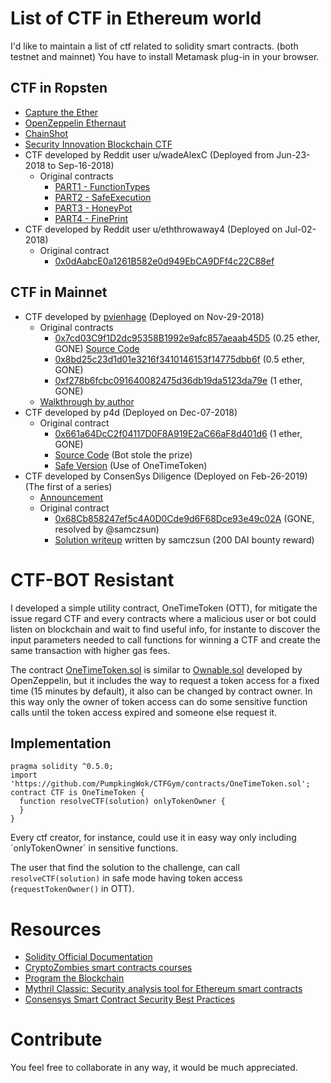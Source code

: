 # List of CTF in Ethereum world

I'd like to maintain a list of ctf related to solidity smart contracts. (both testnet and mainnet)
You have to install Metamask plug-in in your browser.

## CTF in Ropsten

- [Capture the Ether](https://capturetheether.com/)
- [OpenZeppelin Ethernaut](https://ethernaut.zeppelin.solutions/)
- [ChainShot](https://www.chainshot.com/)
- [Security Innovation Blockchain CTF](https://blockchain-ctf.securityinnovation.com)
- CTF developed by Reddit user u/wadeAlexC (Deployed from Jun-23-2018 to Sep-16-2018)
  - Original contracts
    - [PART1 - FunctionTypes](https://ropsten.etherscan.io/address/0x727c1c8d4b190d208f3701f106f7301cb1a32f27#code)
    - [PART2 - SafeExecution](https://ropsten.etherscan.io/address/0x023916f968af3fbb21ac10abbe18448c79d609c2#code)
    - [PART3 - HoneyPot](https://ropsten.etherscan.io/address/0xdc65b61be773f8be72ded22ac008ad5add045e3c#code)
    - [PART4 - FinePrint](https://ropsten.etherscan.io/address/0x1b359afb0bd86a6c435d178b1fbf8a6fda3ead7d#code)
- CTF developed by Reddit user u/eththrowaway4 (Deployed on Jul-02-2018)
  - Original contract
    - [0x0dAabcE0a1261B582e0d949EbCA9DFf4c22C88ef](https://ropsten.etherscan.io/address/0x0daabce0a1261b582e0d949ebca9dff4c22c88ef#code)

## CTF in Mainnet

- CTF developed by [pvienhage](https://github.com/pvienhage) (Deployed on Nov-29-2018)
  - Original contracts
    - [0x7cd03C9f1D2dc95358B1992e9afc857aeaab45D5](https://etherscan.io/address/0x7cd03C9f1D2dc95358B1992e9afc857aeaab45D5) (0.25 ether, GONE) [Source Code](https://github.com/PumpkingWok/CTFGym/blob/master/contracts/ctf-mainnet/Access_original.sol)
    - [0x8bd25c23d1d01e3216f3410146153f14775dbb6f](https://etherscan.io/address/0x8bd25c23d1d01e3216f3410146153f14775dbb6f) (0.5 ether,  GONE)
    - [0xf278b6fcbc091640082475d36db19da5123da79e](https://etherscan.io/address/0xf278b6fcbc091640082475d36db19da5123da79e) (1 ether, GONE)
  - [Walkthrough by author](https://medium.com/authio/ctf-duplication-dd32cd4ef690)
- CTF developed by p4d (Deployed on Dec-07-2018)
  - Original contract
    - [0x661a64DcC2f04117D0F8A919E2aC66aF8d401d6](https://etherscan.io/address/0x661a64DcC2f04117D0F8A919E2aC66aF8d401d6F) (1 ether, GONE)
    - [Source Code](https://github.com/PumpkingWok/CTFGym/blob/master/contracts/ctf-mainnet/Cryptohunt_original.sol) (Bot stole the prize)
    - [Safe Version](https://github.com/PumpkingWok/CTFGym/blob/master/contracts/ctf-mainnet/Cryptohunt_safe.sol) (Use of OneTimeToken)
- CTF developed by ConsenSys Diligence (Deployed on Feb-26-2019) (The first of a series)
  - [Announcement](https://medium.com/consensys-diligence/consensys-diligence-ether-giveaway-1-4985627b7726)
  - Original contract
    - [0x68Cb858247ef5c4A0D0Cde9d6F68Dce93e49c02A](https://etherscan.io/address/0x68Cb858247ef5c4A0D0Cde9d6F68Dce93e49c02A) (GONE, resolved by @samczsun)
    - [Solution writeup](https://samczsun.com/consensys-ctf-writeup/) written by samczsun (200 DAI bounty reward)
    

# CTF-BOT Resistant

I developed a simple utility contract, OneTimeToken (OTT), for mitigate the issue regard CTF and every contracts where a malicious user or bot could listen on blockchain and wait to find useful info, for instante to discover the input parameters needed to call functions for winning a CTF and create the same transaction with higher gas fees.

The contract [OneTimeToken.sol](https://github.com/PumpkingWok/CTFGym/blob/master/OneTimeToken.sol) is similar to [Ownable.sol](https://github.com/OpenZeppelin/openzeppelin-solidity/blob/master/contracts/ownership/Ownable.sol) developed by OpenZeppelin, but it includes the way to request a token access for a fixed time (15 minutes by default), it also can be changed by contract owner. In this way only the owner of token access can do some sensitive function calls until the token access expired and someone else request it.

## Implementation
```
pragma solidity ^0.5.0;
import 'https://github.com/PumpkingWok/CTFGym/contracts/OneTimeToken.sol';
contract CTF is OneTimeToken {
  function resolveCTF(solution) onlyTokenOwner {
  }
}
```
Every ctf creator, for instance, could use it in easy way only including ´onlyTokenOwner´ in sensitive functions.

The user that find the solution to the challenge, can call `resolveCTF(solution)` in safe mode having token access (`requestTokenOwner()` in OTT).
# Resources

- [Solidity Official Documentation](https://solidity.readthedocs.io/en/v0.4.25/)
- [CryptoZombies smart contracts courses](https://cryptozombies.io/en/course/)
- [Program the Blockchain](https://programtheblockchain.com/)
- [Mythril Classic: Security analysis tool for Ethereum smart contracts](https://mythril.ai/)
- [Consensys Smart Contract Security Best Practices](https://consensys.github.io/smart-contract-best-practices/)

# Contribute

You feel free to collaborate in any way, it would be much appreciated.
